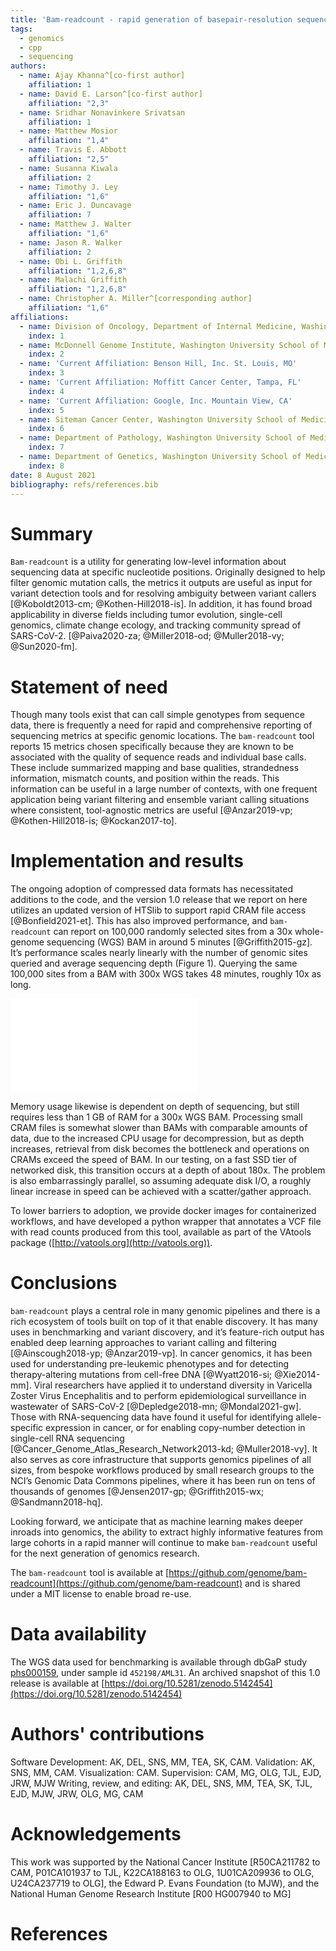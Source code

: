 ```yaml
---
title: 'Bam-readcount - rapid generation of basepair-resolution sequence metrics'
tags:
  - genomics
  - cpp
  - sequencing
authors:
  - name: Ajay Khanna^[co-first author] 
    affiliation: 1
  - name: David E. Larson^[co-first author] 
    affiliation: "2,3"
  - name: Sridhar Nonavinkere Srivatsan
    affiliation: 1
  - name: Matthew Mosior
    affiliation: "1,4"
  - name: Travis E. Abbott
    affiliation: "2,5"
  - name: Susanna Kiwala
    affiliation: 2
  - name: Timothy J. Ley
    affiliation: "1,6"
  - name: Eric J. Duncavage
    affiliation: 7
  - name: Matthew J. Walter
    affiliation: "1,6"
  - name: Jason R. Walker
    affiliation: 2 
  - name: Obi L. Griffith
    affiliation: "1,2,6,8"
  - name: Malachi Griffith
    affiliation: "1,2,6,8"
  - name: Christopher A. Miller^[corresponding author]
    affiliation: "1,6"
affiliations:
  - name: Division of Oncology, Department of Internal Medicine, Washington University School of Medicine, St. Louis, MO
    index: 1
  - name: McDonnell Genome Institute, Washington University School of Medicine, St. Louis, MO
    index: 2
  - name: 'Current Affiliation: Benson Hill, Inc. St. Louis, MO'
    index: 3
  - name: 'Current Affiliation: Moffitt Cancer Center, Tampa, FL'
    index: 4
  - name: 'Current Affiliation: Google, Inc. Mountain View, CA'
    index: 5
  - name: Siteman Cancer Center, Washington University School of Medicine, St. Louis, MO
    index: 6
  - name: Department of Pathology, Washington University School of Medicine, St. Louis, MO
    index: 7
  - name: Department of Genetics, Washington University School of Medicine, St. Louis, MO
    index: 8
date: 8 August 2021
bibliography: refs/references.bib
---
```


# Summary

`Bam-readcount` is a utility for generating low-level information about
sequencing data at specific nucleotide positions. Originally designed to
help filter genomic mutation calls, the metrics it outputs are useful as
input for variant detection tools and for resolving ambiguity between
variant callers [@Koboldt2013-cm; @Kothen-Hill2018-is]. In addition, it
has found broad applicability in diverse fields including tumor
evolution, single-cell genomics, climate change ecology, and tracking
community spread of SARS-CoV-2. [@Paiva2020-za; @Miller2018-od;
@Muller2018-vy; @Sun2020-fm].

# Statement of need

Though many tools exist that can call simple genotypes from sequence
data, there is frequently a need for rapid and comprehensive reporting
of sequencing metrics at specific genomic locations. The `bam-readcount`
tool reports 15 metrics chosen specifically because they are known to be
associated with the quality of sequence reads and individual base calls.
These include summarized mapping and base qualities, strandedness
information, mismatch counts, and position within the reads. This
information can be useful in a large number of contexts, with one
frequent application being variant filtering and ensemble variant
calling situations where consistent, tool-agnostic metrics are useful
[@Anzar2019-vp; @Kothen-Hill2018-is; @Kockan2017-to].

# Implementation and results

The ongoing adoption of compressed data formats has necessitated
additions to the code, and the version 1.0 release that we report on
here utilizes an updated version of HTSlib to support rapid CRAM file
access [@Bonfield2021-et]. This has also improved performance, and
`bam-readcount` can report on 100,000 randomly selected sites from a 30x
whole-genome sequencing (WGS) BAM in around 5 minutes
[@Griffith2015-gz]. It’s performance scales nearly linearly with the
number of genomic sites queried and average sequencing depth (Figure 1).
Querying the same 100,000 sites from a BAM with 300x WGS takes 48
minutes, roughly 10x as long.  

![Performance of `bam-readcount` when querying randomly
selected genomic positions from BAMs (left) or corresponding CRAMs
(right) of varying sequencing depth. Colors correspond to average
sequencing depth of the downsampled BAM/CRAM file.
\label{fig:1}](figures/figure1.pdf)

Memory usage likewise is dependent on depth of sequencing, but still
requires less than 1 GB of RAM for a 300x WGS BAM. Processing small CRAM
files is somewhat slower than BAMs with comparable amounts of data, due
to the increased CPU usage for decompression, but as depth increases,
retrieval from disk becomes the bottleneck and operations on CRAMs
exceed the speed of BAM. In our testing, on a fast SSD tier of networked
disk, this transition occurs at a depth of about 180x. The problem is
also embarrassingly parallel, so assuming adequate disk I/O, a roughly
linear increase in speed can be achieved with a scatter/gather approach. 

To lower barriers to adoption, we provide docker images for
containerized workflows, and have developed a python wrapper that
annotates a VCF file with read counts produced from this tool, available
as part of the VAtools package
([http://vatools.org](http://vatools.org)). 

# Conclusions

`bam-readcount` plays a central role in many genomic pipelines and there
is a rich ecosystem of tools built on top of it that enable discovery.
It has many uses in benchmarking and variant discovery, and it’s
feature-rich output has enabled deep learning approaches to variant
calling and filtering [@Ainscough2018-yp; @Anzar2019-vp]. In cancer
genomics, it has been used for understanding pre-leukemic phenotypes and
for detecting therapy-altering mutations from cell-free DNA
[@Wyatt2016-si; @Xie2014-mm]. Viral researchers have applied it to
understand diversity in Varicella Zoster Virus Encephalitis and to
perform epidemiological surveillance in wastewater of SARS-CoV-2
[@Depledge2018-mn; @Mondal2021-gw]. Those with RNA-sequencing data have
found it useful for identifying allele-specific expression in cancer, or
for enabling copy-number detection in single-cell RNA sequencing
[@Cancer_Genome_Atlas_Research_Network2013-kd; @Muller2018-vy]. It also
serves as core infrastructure that supports genomics pipelines of all
sizes, from bespoke workflows produced by small research groups to the
NCI’s Genomic Data Commons pipelines, where it has been run on tens of
thousands of genomes [@Jensen2017-gp; @Griffith2015-wx;
@Sandmann2018-hq]. 
 
Looking forward, we anticipate that as machine learning makes deeper
inroads into genomics, the ability to extract highly informative
features from large cohorts in a rapid manner will continue to make
`bam-readcount` useful for the next generation of genomics research.

The `bam-readcount` tool is available at
[https://github.com/genome/bam-readcount](https://github.com/genome/bam-readcount)
and is shared under a MIT license to enable broad re-use. 

# Data availability

The WGS data used for benchmarking is available through dbGaP study
[phs000159](https://www.ncbi.nlm.nih.gov/projects/gap/cgi-bin/study.cgi?study_id=phs000159),
under sample id `452198/AML31`. An archived snapshot of this 1.0 release
is available at
[https://doi.org/10.5281/zenodo.5142454](https://doi.org/10.5281/zenodo.5142454)

# Authors' contributions

Software Development: AK, DEL, SNS, MM, TEA, SK, CAM. Validation: AK,
SNS, MM, CAM. Visualization: CAM. Supervision: CAM, MG, OLG, TJL, EJD,
JRW, MJW  Writing, review, and editing:  AK, DEL, SNS, MM, TEA, SK, TJL,
EJD, MJW, JRW, OLG, MG, CAM

# Acknowledgements

This work was supported by the National Cancer Institute [R50CA211782 to
CAM, P01CA101937 to TJL, K22CA188163 to OLG, 1U01CA209936 to OLG,
U24CA237719 to OLG], the Edward P. Evans Foundation (to MJW), and the
National Human Genome Research Institute [R00 HG007940 to MG]


# References

